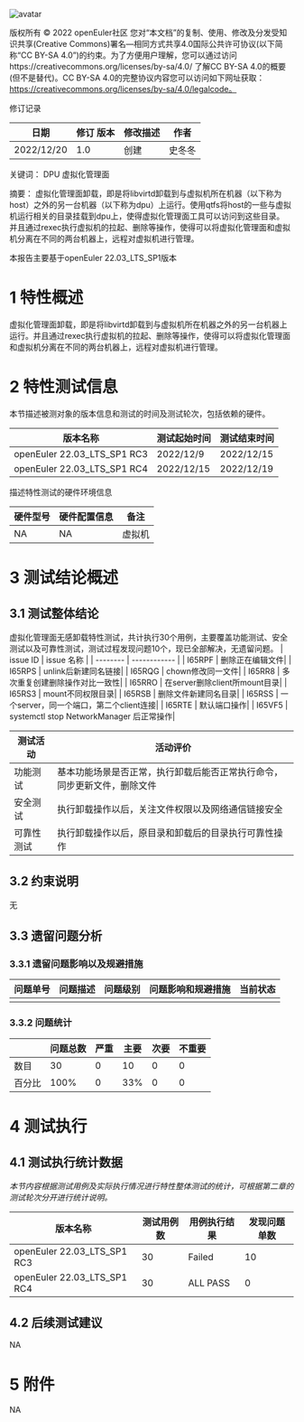 

![avatar](D:/%E5%B7%A5%E4%BD%9C%E8%AE%B0%E5%BD%95/%E7%89%B9%E6%80%A7%E6%B5%8B%E8%AF%95/images/openEuler.png)

版权所有 © 2022  openEuler社区
 您对“本文档”的复制、使用、修改及分发受知识共享(Creative Commons)署名—相同方式共享4.0国际公共许可协议(以下简称“CC BY-SA 4.0”)的约束。为了方便用户理解，您可以通过访问https://creativecommons.org/licenses/by-sa/4.0/ 了解CC BY-SA 4.0的概要 (但不是替代)。CC BY-SA 4.0的完整协议内容您可以访问如下网址获取：https://creativecommons.org/licenses/by-sa/4.0/legalcode。

修订记录

| 日期       | 修订   版本 | 修改描述 | 作者   |
| ---------- | ----------- | -------- | ------ |
| 2022/12/20 | 1.0         | 创建     | 史冬冬 |

 关键词： DPU 虚拟化管理面 

摘要：
虚拟化管理面卸载，即是将libvirtd卸载到与虚拟机所在机器（以下称为host）之外的另一台机器（以下称为dpu）上运行。使用qtfs将host的一些与虚拟机运行相关的目录挂载到dpu上，使得虚拟化管理面工具可以访问到这些目录。
并且通过rexec执行虚拟机的拉起、删除等操作，使得可以将虚拟化管理面和虚拟机分离在不同的两台机器上，远程对虚拟机进行管理。

本报告主要基于openEuler 22.03_LTS_SP1版本

# 1     特性概述

虚拟化管理面卸载，即是将libvirtd卸载到与虚拟机所在机器之外的另一台机器上运行。并且通过rexec执行虚拟机的拉起、删除等操作，使得可以将虚拟化管理面和虚拟机分离在不同的两台机器上，远程对虚拟机进行管理。 

# 2     特性测试信息

本节描述被测对象的版本信息和测试的时间及测试轮次，包括依赖的硬件。

| 版本名称                    | 测试起始时间 | 测试结束时间 |
| --------------------------- | ------------ | ------------ |
| openEuler 22.03_LTS_SP1 RC3 | 2022/12/9    | 2022/12/15   |
| openEuler 22.03_LTS_SP1 RC4 | 2022/12/15   | 2022/12/19   |

描述特性测试的硬件环境信息

| 硬件型号 | 硬件配置信息 | 备注 |
| -------- | ------------ | ---- |
| NA       | NA           |虚拟机   |

# 3     测试结论概述

## 3.1   测试整体结论

虚拟化管理面无感卸载特性测试，共计执行30个用例，主要覆盖功能测试、安全测试以及可靠性测试，测试过程发现问题10个，现已全部解决，无遗留问题。
| issue ID | issue 名称 | 
| -------- | ------------ |
| I65RPF   | 删除正在编辑文件|
| I65RPS   | unlink后新建同名链接|
| I65RQG   | chown修改同一文件|
| I65RR8   | 多次重复创建删除操作对比一致性|
| I65RRO   | 在server删除client所mount目录|
| I65RS3   | mount不同权限目录|
| I65RSB   | 删除文件新建同名目录|
| I65RSS   | 一个server，同一个端口，第二个client连接|
| I65RTE   | 默认端口操作|
| I65VF5   | systemctl stop NetworkManager  后正常操作|

| 测试活动   | 活动评价                                                     |
| ---------- | ------------------------------------------------------------ |
| 功能测试   | 基本功能场景是否正常，执行卸载后能否正常执行命令，同步更新文件，删除文件 |
| 安全测试   | 执行卸载操作以后，关注文件权限以及网络通信链接安全 |
| 可靠性测试 | 执行卸载操作以后，原目录和卸载后的目录执行可靠性操作 |

## 3.2   约束说明

无

## 3.3   遗留问题分析

### 3.3.1 遗留问题影响以及规避措施

| 问题单号 | 问题描述 | 问题级别 | 问题影响和规避措施 | 当前状态 |
| -------- | -------- | -------- | ------------------ | -------- |
|          |          |          |                    |          |

### 3.3.2 问题统计

|        | 问题总数 | 严重 | 主要 | 次要 | 不重要 |
| ------ | -------- | ---- | ---- | ---- | ------ |
| 数目   | 30       | 0    | 10    | 0    | 0     |
| 百分比 | 100%     | 0    | 33%   | 0    | 0    |

# 4     测试执行

## 4.1   测试执行统计数据

*本节内容根据测试用例及实际执行情况进行特性整体测试的统计，可根据第二章的测试轮次分开进行统计说明。*

| 版本名称                    | 测试用例数 | 用例执行结果 | 发现问题单数 |
| --------------------------- | ---------- | ------------ | ------------ |
| openEuler 22.03_LTS_SP1 RC3 | 30         | Failed       | 10            |
| openEuler 22.03_LTS_SP1 RC4 | 30         | ALL PASS     | 0            |


## 4.2   后续测试建议

NA

# 5     附件

NA